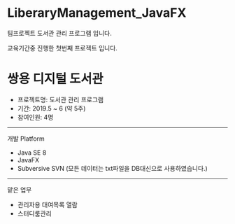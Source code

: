 # LiberaryManagement_JavaFX
팀프로젝트 도서관 관리 프로그램 입니다.

교육기간중 진행한 첫번째 프로젝트 입니다.

쌍용 디지털 도서관
=
* 프로젝트명: 도서관 관리 프로그램
* 기간: 2019.5 ~ 6 (약 5주)
* 참여인원: 4명

---
개발 Platform

* Java SE 8
* JavaFX
* Subversive SVN (모든 데이터는 txt파일을 DB대신으로 사용하였습니다.)

---
맡은 업무

* 관리자용 대여목록 열람
* 스터디룸관리
